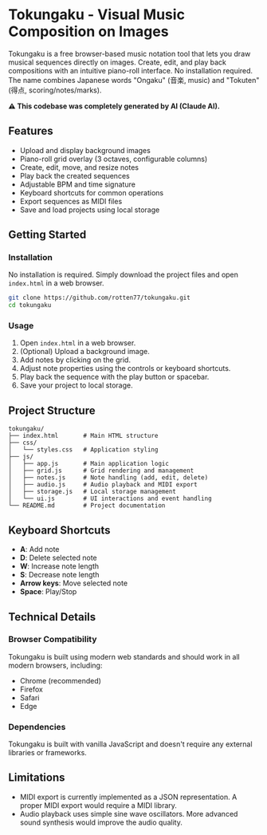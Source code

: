 # Tokungaku - Visual Music Composition on Images

Tokungaku is a free browser-based music notation tool that lets you draw musical sequences directly on images. Create, edit, and play back compositions with an intuitive piano-roll interface. No installation required. The name combines Japanese words "Ongaku" (音楽, music) and "Tokuten" (得点, scoring/notes/marks).

**⚠️ This codebase was completely generated by AI (Claude AI).**

## Features

- Upload and display background images
- Piano-roll grid overlay (3 octaves, configurable columns)
- Create, edit, move, and resize notes
- Play back the created sequences
- Adjustable BPM and time signature
- Keyboard shortcuts for common operations
- Export sequences as MIDI files
- Save and load projects using local storage

## Getting Started

### Installation

No installation is required. Simply download the project files and open `index.html` in a web browser.

```bash
git clone https://github.com/rotten77/tokungaku.git
cd tokungaku
```

### Usage

1. Open `index.html` in a web browser.
2. (Optional) Upload a background image.
3. Add notes by clicking on the grid.
4. Adjust note properties using the controls or keyboard shortcuts.
5. Play back the sequence with the play button or spacebar.
6. Save your project to local storage.

## Project Structure

```
tokungaku/
├── index.html       # Main HTML structure
├── css/
│   └── styles.css   # Application styling
├── js/
│   ├── app.js       # Main application logic
│   ├── grid.js      # Grid rendering and management
│   ├── notes.js     # Note handling (add, edit, delete)
│   ├── audio.js     # Audio playback and MIDI export
│   ├── storage.js   # Local storage management
│   └── ui.js        # UI interactions and event handling
└── README.md        # Project documentation
```

## Keyboard Shortcuts

- **A**: Add note
- **D**: Delete selected note
- **W**: Increase note length
- **S**: Decrease note length
- **Arrow keys**: Move selected note
- **Space**: Play/Stop

## Technical Details

### Browser Compatibility

Tokungaku is built using modern web standards and should work in all modern browsers, including:

- Chrome (recommended)
- Firefox
- Safari
- Edge

### Dependencies

Tokungaku is built with vanilla JavaScript and doesn't require any external libraries or frameworks.

## Limitations

- MIDI export is currently implemented as a JSON representation. A proper MIDI export would require a MIDI library.
- Audio playback uses simple sine wave oscillators. More advanced sound synthesis would improve the audio quality.
